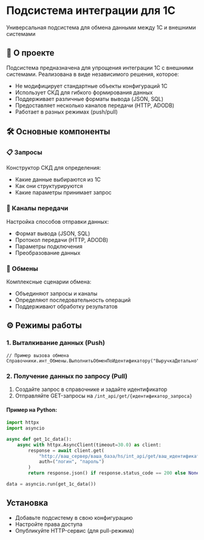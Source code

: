 # Подсистема интеграции для 1С

Универсальная подсистема для обмена данными между 1С и внешними системами

## 📌 О проекте

Подсистема предназначена для упрощения интеграции 1С с внешними системами. Реализована в виде независимого решения, которое:
- Не модифицирует стандартные объекты конфигураций 1С
- Использует СКД для гибкого формирования данных
- Поддерживает различные форматы вывода (JSON, SQL)
- Предоставляет несколько каналов передачи (HTTP, ADODB)
- Работает в разных режимах (push/pull)

## 🛠 Основные компоненты

### 📋 Запросы
Конструктор СКД для определения:
- Какие данные выбираются из 1С
- Как они структурируются
- Какие параметры принимает запрос

### 📡 Каналы передачи
Настройка способов отправки данных:
- Формат вывода (JSON, SQL)
- Протокол передачи (HTTP, ADODB)
- Параметры подключения
- Преобразование данных

### 🔄 Обмены
Комплексные сценарии обмена:
- Объединяют запросы и каналы
- Определяют последовательность операций
- Поддерживают обработку результатов

## ⚙ Режимы работы

### 1. Выталкивание данных (Push)
```1c
// Пример вызова обмена
Справочники.инт_Обмены.ВыполнитьОбменПоИдентификатору("ВыручкаДетально");
```

### 2. Получение данных по запросу (Pull)

1. Создайте запрос в справочнике и задайте идентификатор
2. Отправляйте GET-запросы на `/int_api/get/{идентификатор_запроса}`

#### Пример на Python:

```python
import httpx
import asyncio

async def get_1c_data():
    async with httpx.AsyncClient(timeout=30.0) as client:
        response = await client.get(
            "http://ваш_сервер/ваша_база/hs/int_api/get/ваш_идентификатор",
            auth=("логин", "пароль")
        )
        return response.json() if response.status_code == 200 else None

data = asyncio.run(get_1c_data())
```

## Установка
- Добавьте подсистему в свою конфигурацию
- Настройте права доступа
- Опубликуйте HTTP-сервис (для pull-режима)
